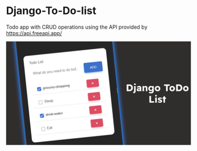 # Django-To-Do-list
Todo app with CRUD operations using the API provided by https://api.freeapi.app/

![DEMO](Screenshot.png)